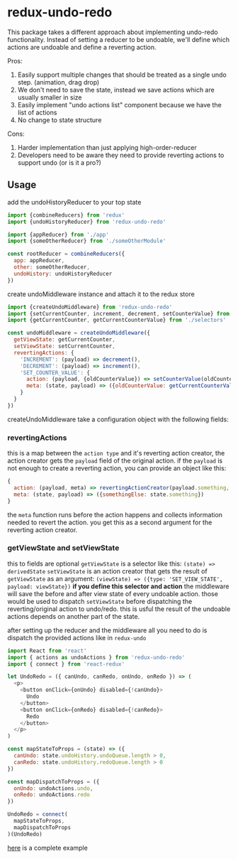 # redux-undo-redo

This package takes a different approach about implementing undo-redo functionality.
Instead of setting a reducer to be undoable, we'll define which actions are undoable and define a reverting action.

Pros:

1. Easily support multiple changes that should be treated as a single undo step. (animation, drag drop)
2. We don't need to save the state, instead we save actions which are usually smaller in size
3. Easily implement "undo actions list" component because we have the list of actions
4. No change to state structure

Cons:

1. Harder implementation than just applying high-order-reducer
2. Developers need to be aware they need to provide reverting actions to support undo (or is it a pro?)

## Usage

add the undoHistoryReducer to your top state

```js
import {combineReducers} from 'redux'
import {undoHistoryReducer} from 'redux-undo-redo'

import {appReducer} from './app'
import {someOtherReducer} from './someOtherModule'

const rootReducer = combineReducers({
  app: appReducer,
  other: someOtherReducer,
  undoHistory: undoHistoryReducer
})
```

create undoMiddleware instance and attach it to the redux store

```js
import {createUndoMiddleware} from 'redux-undo-redo'
import {setCurrentCounter, increment, decrement, setCounterValue} from './actions'
import {getCurrentCounter, getCurrentCounterValue} from './selectors'

const undoMiddleware = createUndoMiddleware({
  getViewState: getCurrentCounter,
  setViewState: setCurrentCounter,
  revertingActions: {
    'INCREMENT': (payload) => decrement(),
    'DECREMENT': (payload) => increment(),
    'SET_COUNTER_VALUE': {
      action: (payload, {oldCounterValue}) => setCounterValue(oldCounterValue),
      meta: (state, payload) => ({oldCounterValue: getCurrentCounterValue()})
    }
  }
})
```

createUndoMiddleware take a configuration object with the following fields:

### revertingActions
this is a map between the `action type` and it's reverting action creator, the action creator gets the `payload` field of the original action.
if the `payload` is not enough to create a reverting action, you can provide an object like this:
```js
{
  action: (payload, meta) => revertingActionCreator(payload.something, meta.somethingElse),
  meta: (state, payload) => ({somethingElse: state.something})
}
```
the `meta` function runs before the action happens and collects information needed to revert the action.
you get this as a second argument for the reverting action creator.

### getViewState and setViewState
this to fields are optional
`getViewState` is a selector like this: `(state) => derivedState`
`setViewState` is an action creator that gets the result of `getViewState` as an argument: `(viewState) => ({type: 'SET_VIEW_STATE', payload: viewState})`
**if you define this selector and action** the middleware will save the before and after view state of every undoable action.
those would be used to dispatch `setViewState` before dispatching the reverting/original action to undo/redo.
this is usful the result of the undoable actions depends on another part of the state.

after setting up the reducer and the middleware all you need to do is dispatch the provided actions like in `redux-undo`
```js
import React from 'react'
import { actions as undoActions } from 'redux-undo-redo'
import { connect } from 'react-redux'

let UndoRedo = ({ canUndo, canRedo, onUndo, onRedo }) => (
  <p>
    <button onClick={onUndo} disabled={!canUndo}>
      Undo
    </button>
    <button onClick={onRedo} disabled={!canRedo}>
      Redo
    </button>
  </p>
)

const mapStateToProps = (state) => ({
  canUndo: state.undoHistory.undoQueue.length > 0,
  canRedo: state.undoHistory.redoQueue.length > 0
})

const mapDispatchToProps = ({
  onUndo: undoActions.undo,
  onRedo: undoActions.redo
})

UndoRedo = connect(
  mapStateToProps,
  mapDispatchToProps
)(UndoRedo)
```

[here](https://github.com/welldone-software/redux-undo-redo-example) is a complete example
